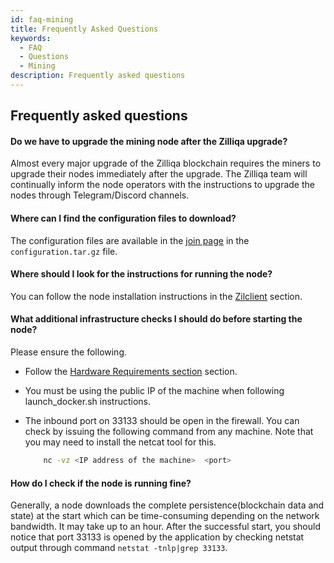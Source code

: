 ```yaml
---
id: faq-mining
title: Frequently Asked Questions
keywords:
  - FAQ
  - Questions
  - Mining
description: Frequently asked questions
---
```


## Frequently asked questions

<!-- markdownlint-disable MD001 -->

#### Do we have to upgrade the mining node after the Zilliqa upgrade?

Almost every major upgrade of the Zilliqa blockchain requires the miners to upgrade their nodes immediately after the upgrade. The Zilliqa team will continually inform the node operators with the instructions to upgrade the nodes through Telegram/Discord channels.

#### Where can I find the configuration files to download?

The configuration files are available in the [join page](https://mainnet-join.zilliqa.com/) in the `configuration.tar.gz` file.

#### Where should I look for the instructions for running the node?

You can follow the node installation instructions in the [Zilclient](../miners/mining/mining-zilclient.md) section.

#### What additional infrastructure checks I should do before starting the node?

Please ensure the following.

- Follow the [Hardware Requirements section](../miners/mining/mining-zilclient.md#hardware-requirements) section.
- You must be using the public IP of the machine when following launch_docker.sh instructions.
- The inbound port on 33133 should be open in the firewall. You can check by issuing the following command from any machine. Note that you may need to install the netcat tool for this.

  ```sh
      nc -vz <IP address of the machine>  <port>
  ```

#### How do I check if the node is running fine?

Generally, a node downloads the complete persistence(blockchain data and state) at the start which can be time-consuming depending on the network bandwidth. It may take up to an hour. After the successful start, you should notice that port 33133 is opened by the application by checking netstat output through command `netstat -tnlp|grep 33133`.
